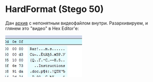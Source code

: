 # HardFormat (Stego 50)

Дан [архив](https://github.com/vnide/AeroSpace-CTF/blob/master/HardFormat/HardFormat.zip) с непонятным видеофайлом внутри. Разархивируем, и глянем это "видео" в Hex Editor'е:

![](https://github.com/vnide/AeroSpace-CTF/blob/master/HardFormat/files/1.jpg)




